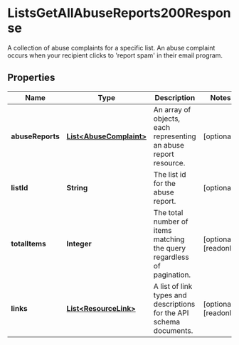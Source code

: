 

# ListsGetAllAbuseReports200Response

A collection of abuse complaints for a specific list. An abuse complaint occurs when your recipient clicks to 'report spam' in their email program.

## Properties

| Name | Type | Description | Notes |
|------------ | ------------- | ------------- | -------------|
|**abuseReports** | [**List&lt;AbuseComplaint&gt;**](AbuseComplaint.md) | An array of objects, each representing an abuse report resource. |  [optional] |
|**listId** | **String** | The list id for the abuse report. |  [optional] |
|**totalItems** | **Integer** | The total number of items matching the query regardless of pagination. |  [optional] [readonly] |
|**links** | [**List&lt;ResourceLink&gt;**](ResourceLink.md) | A list of link types and descriptions for the API schema documents. |  [optional] [readonly] |



